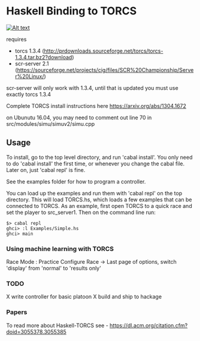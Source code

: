 # Haskell Binding to TORCS

[![Alt text](https://img.youtube.com/vi/xl16tnyAsoc/0.jpg)](https://www.youtube.com/watch?v=xl16tnyAsoc)


requires 

- torcs 1.3.4 (http://prdownloads.sourceforge.net/torcs/torcs-1.3.4.tar.bz2?download)
- scr-server 2.1 (https://sourceforge.net/projects/cig/files/SCR%20Championship/Server%20Linux/)

scr-server will only work with 1.3.4, until that is updated you must use exactly torcs 1.3.4

Complete TORCS install instructions here https://arxiv.org/abs/1304.1672

on Ubunutu 16.04, you may need to comment out line 70 in src/modules/simu/simuv2/simu.cpp 

## Usage

To install, go to the top level directory, and run 'cabal install'.
You only need to do 'cabal install' the first time, or whenever you change the cabal file.
Later on, just 'cabal repl' is fine.

See the examples folder for how to program a controller.

You can load up the examples and run them with 'cabal repl' on the top directory. 
This will load TORCS.hs, which loads a few examples that can be connected to TORCS.
As an example, first open TORCS to a quick race and set the player to src_server1. 
Then on the command line run:

    $> cabal repl
    ghci> :l Examples/Simple.hs
    ghci> main


### Using machine learning with TORCS

Race Mode : Practice
Configure Race -> Last page of options, switch 'display' from 'normal' to 'results only'

### TODO

X write controller for basic platoon
X build and ship to hackage

### Papers

To read more about Haskell-TORCS see - https://dl.acm.org/citation.cfm?doid=3055378.3055385
